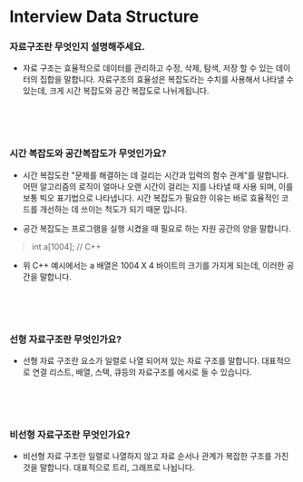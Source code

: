 # Interview Data Structure

### 자료구조란 무엇인지 설명해주세요.

- 자료 구조는 효율적으로 데이터를 관리하고 수정, 삭제, 탐색, 저장 할 수 있는 데이터의 집합을 말합니다. 자료구조의 효율성은 복잡도라는 수치를 사용해서 나타낼 수 있는데, 크게 시간 복잡도와 공간 복잡도로 나뉘게됩니다.

<br>
<br>
<br>

### 시간 복잡도와 공간복잡도가 무엇인가요?

- 시간 복잡도란 "문제를 해결하는 데 걸리는 시간과 입력의 함수 관계"를 말합니다. 어떤 알고리즘의 로직이 얼마나 오랜 시간이 걸리는 지를 나타낼 때 사용 되며, 이를 보통 빅오 표기법으로 나타냅니다. 시간 복잡도가 필요한 이유는 바로 효율적인 코드를 개선하는 데 쓰이는 척도가 되기 때문 입니다. 

- 공간 복잡도는 프로그램을 실행 시켰을 때 필요로 하는 자원 공간의 양을 말합니다.

> int a[1004]; // C++

- 위 C++ 예시에서는 a 배열은 1004 X 4 바이트의 크기를 가지게 되는데, 이러한 공간을 말합니다.

<br>
<br>
<br>

### 선형 자료구조란 무엇인가요?

- 선형 자료 구조란 요소가 일렬로 나열 되어져 있는 자료 구조를 말합니다. 대표적으로 연결 리스트, 배열, 스택, 큐등의 자료구조를 에시로 들 수 있습니다.

<br>
<br>
<br>

### 비선형 자료구조란 무엇인가요?

- 비선형 자료 구조란 일렬로 나열하지 않고 자료 순서나 관계가 복잡한 구조를 가진 것을 말합니다. 대표적으로 트리, 그래프로 나뉩니다.

<br>
<br>
<br>